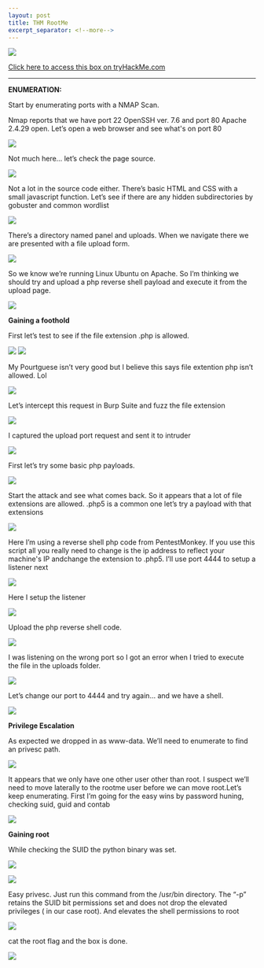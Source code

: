 ```yaml
---
layout: post
title: THM RootMe
excerpt_separator: <!--more-->
---
```

<img src="/img/rootme/0.head.png">
<!--more--> 
<p></p>
<a href="https://tryhackme.com/room/rrootme" target="_blank" > Click here to access this box on tryHackMe.com</a>
<hr>

<b> ENUMERATION:</b>
<p> Start by enumerating  ports with a NMAP Scan.</p>
<p>Nmap reports that we have port 22 OpenSSH ver. 7.6 and port 80 Apache 2.4.29 open. Let’s open a web browser and see what's on port 80</p>
<img src="/img/rootme/1.nmap-scan.png">

<p>Not much here… let’s check the page source.</p>
<img src="/img/rootme/2.defualt-webpage.png">

<p>Not a lot in the source code either. There’s basic HTML and CSS with a small javascript function. Let’s see if there are any hidden subdirectories by gobuster and common wordlist</p>
<img src="/img/rootme/4.gobuster-common.png">

<p>There’s a directory named panel and uploads. When we navigate there we are presented with a file upload form.</p>
<img src="/img/rootme/5.gobuster-panel">

<p>So we know we’re running Linux Ubuntu on Apache. So I’m thinking we should try and upload a php reverse shell payload and execute it from the upload page. </p>
<img src="/img/rootme/6.uploads-page">

<b> Gaining a foothold </b>
<p>First let’s test to see if the file extension .php is allowed.</p>
<img src="/img/rootme/7.test-php">
<img src="/img/rootme/8.test-upload.png">

<p>My Pourtguese isn’t very good but I believe this says file extention php isn’t allowed. Lol</p>
<img src="/img/rootme/9.test-upload-fail">

<p>Let’s intercept this request in Burp Suite and fuzz the file extension </p>
<img src="/img/rootme/10.Burp-request.png">

<p>I captured the upload  port request and sent it to intruder </p>
<img src="/img/rootme/11.Burp-intruder">

<p>First let’s try some basic php payloads.</p>
<img src="/img/rootme/12.Burp-payloads">

<p>Start the attack and see what comes back. So it appears that a lot of file extensions are allowed. .php5 is a common one let’s try a payload with that extensions </p>
<img src="/img/rootme/13.files-success.png">

<p>Here I’m using a reverse shell php code from PentestMonkey. If you use this script all you really need to change is the ip address to reflect your machine's IP andchange the extension to .php5. I’ll use port 4444 to setup a listener next</p>
<img src="/img/rootme/15.pentsetMonky-rev-shell">

<p>Here I setup the listener </p>
<img src="/img/rootme/14.nc-listner.png">

<p>Upload the php reverse shell code.</p>
<img src="/img/rootme/16.payload-upload">

<p>I was listening on the wrong port so I got an error when I tried to execute the file in the uploads folder.</p>
<img src="/img/rootme/17.worng-port.png">

<p>Let’s change our port to 4444 and try again... and we have a shell.</p>
<img src="/img/rootme/18.first-shell">

<b> Privilege Escalation  </b> 
<p>As expected we dropped in as www-data. We’ll need to enumerate to find an privesc path.</p>
<img src="/img/rootme/19.whoami">

<p>It appears that we only have one other user other than root. I suspect we’ll need to move laterally to the rootme user before we can move root.Let’s keep enumerating. First I’m going for the easy wins by password huning, checking suid, guid and contab </p>
<img src="/img/rootme/">

<b>Gaining root </b>

<p>While checking the SUID the python binary was set.</p>
<img src="/img/rootme/21.python-setuid.png">
<p></p>
<img src="/img/rootme/">

<p>Easy privesc. Just run this command from the /usr/bin directory. The “-p” retains  the SUID bit permissions  set and does not drop the elevated privileges ( in our case root). And elevates the shell permissions to root  </p>
<img src="/img/rootme/22.root-esclation..png">


<p>cat the root flag and the box is done.</p>
<img src="/img/rootme/23.root.txt.png">

